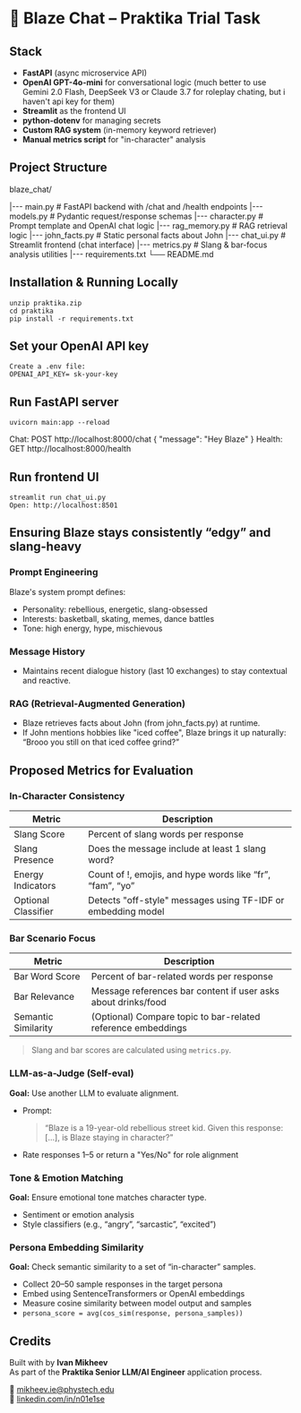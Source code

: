 # 🍻 Blaze Chat – Praktika Trial Task

## Stack

- **FastAPI** (async microservice API)
- **OpenAI GPT-4o-mini** for conversational logic (much better to use Gemini 2.0 Flash,  DeepSeek V3 or Claude 3.7 for roleplay chating, but i haven't api key for them)
- **Streamlit** as the frontend UI
- **python-dotenv** for managing secrets
- **Custom RAG system** (in-memory keyword retriever)
- **Manual metrics script** for "in-character" analysis

## Project Structure

blaze_chat/ 

|--- main.py # FastAPI backend with /chat and /health endpoints 
|--- models.py # Pydantic request/response schemas 
|--- character.py # Prompt template and OpenAI chat logic 
|--- rag_memory.py # RAG retrieval logic 
|--- john_facts.py # Static personal facts about John 
|--- chat_ui.py # Streamlit frontend (chat interface) 
|--- metrics.py # Slang & bar-focus analysis utilities 
|--- requirements.txt 
└── README.md

## Installation & Running Locally
    unzip praktika.zip
    cd praktika
    pip install -r requirements.txt


## Set your OpenAI API key
    Create a .env file:
    OPENAI_API_KEY= sk-your-key


## Run FastAPI server
    uvicorn main:app --reload

Chat: POST http://localhost:8000/chat { "message": "Hey Blaze" }
Health: GET http://localhost:8000/health

## Run frontend UI
    streamlit run chat_ui.py
    Open: http://localhost:8501


## Ensuring Blaze stays consistently “edgy” and slang-heavy

### Prompt Engineering
Blaze's system prompt defines:
- Personality: rebellious, energetic, slang-obsessed
- Interests: basketball, skating, memes, dance battles
- Tone: high energy, hype, mischievous

### Message History
- Maintains recent dialogue history (last 10 exchanges) to stay contextual and reactive.

### RAG (Retrieval-Augmented Generation)
- Blaze retrieves facts about John (from john_facts.py) at runtime.
- If John mentions hobbies like "iced coffee", Blaze brings it up naturally:
“Brooo you still on that iced coffee grind?”


## Proposed Metrics for Evaluation

### In-Character Consistency

| Metric              | Description                                                    |
|---------------------|----------------------------------------------------------------|
| Slang Score         | Percent of slang words per response                            |
| Slang Presence      | Does the message include at least 1 slang word?                |
| Energy Indicators   | Count of !, emojis, and hype words like “fr”, “fam”, “yo”      |
| Optional Classifier | Detects "off-style" messages using TF-IDF or embedding model   |

### Bar Scenario Focus

| Metric              | Description                                                    |
|---------------------|----------------------------------------------------------------|
| Bar Word Score      | Percent of bar-related words per response                      |
| Bar Relevance       | Message references bar content if user asks about drinks/food  |
| Semantic Similarity | (Optional) Compare topic to bar-related reference embeddings   |


> Slang and bar scores are calculated using `metrics.py`.

### **LLM-as-a-Judge (Self-eval)**

**Goal:** Use another LLM to evaluate alignment.
- Prompt:
  > “Blaze is a 19-year-old rebellious street kid. Given this response: [...], is Blaze staying in character?”
- Rate responses 1–5 or return a "Yes/No" for role alignment

### **Tone & Emotion Matching**
**Goal:** Ensure emotional tone matches character type.
- Sentiment or emotion analysis
- Style classifiers (e.g., “angry”, “sarcastic”, “excited”)

### **Persona Embedding Similarity**
**Goal:** Check semantic similarity to a set of “in-character” samples.
- Collect 20–50 sample responses in the target persona
- Embed using SentenceTransformers or OpenAI embeddings
- Measure cosine similarity between model output and samples
- `persona_score = avg(cos_sim(response, persona_samples))`


## Credits

Built with by **Ivan Mikheev**  
As part of the **Praktika Senior LLM/AI Engineer** application process.

📧 mikheev.ie@phystech.edu  
🔗 [linkedin.com/in/n01e1se](https://linkedin.com/in/n01e1se)
